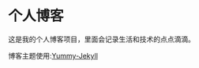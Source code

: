 # 个人博客

这是我的个人博客项目，里面会记录生活和技术的点点滴滴。





博客主题使用:[Yummy-Jekyll](https://github.com/DONGChuan/Yummy-Jekyll)

